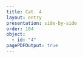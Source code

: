 ```yaml
---
title: Cat. 4
layout: entry
presentation: side-by-side
order: 104
object:
  - id: "4"
pagePDFOutput: true
---
```


